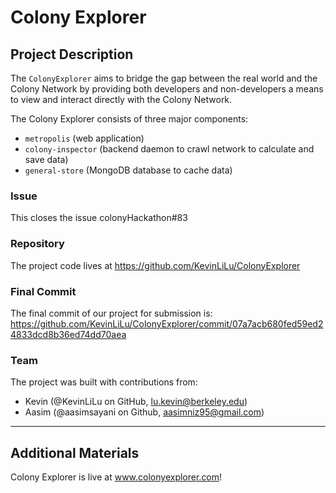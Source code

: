 # Colony Explorer

## Project Description
The `ColonyExplorer` aims to bridge the gap between the real world and the Colony Network by providing both developers and non-developers a means to view and interact directly with the Colony Network.

The Colony Explorer consists of three major components:
- `metropolis` (web application)
- `colony-inspector` (backend daemon to crawl network to calculate and save data)
- `general-store` (MongoDB database to cache data)

### Issue
This closes the issue colonyHackathon#83

### Repository

The project code lives at https://github.com/KevinLiLu/ColonyExplorer

### Final Commit
The final commit of our project for submission is:
https://github.com/KevinLiLu/ColonyExplorer/commit/07a7acb680fed59ed24833dcd8b36ed74dd70aea

### Team
The project was built with contributions from:

- Kevin (@KevinLiLu on GitHub, lu.kevin@berkeley.edu)
- Aasim (@aasimsayani on Github, aasimniz95@gmail.com)

---

## Additional Materials

Colony Explorer is live at www.colonyexplorer.com!
